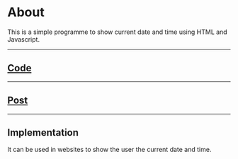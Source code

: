 # About

This is a simple programme to show current date and time using HTML and Javascript.

---

## <a href = "https://github.com/niyazbadar/days-of-code-streak/blob/main/Day%2011/date%20and%20time.html">Code</a>

---

## <a href = "https://www.linkedin.com/posts/activity-7021877019512610816-r86T?utm_source=share&utm_medium=member_desktop">Post</a>

---

## Implementation

It can be used in websites to show the user the current date and time.

